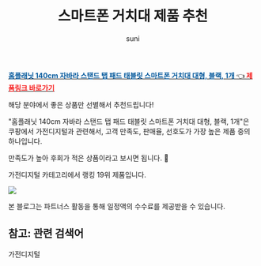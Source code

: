 ﻿---
layout: post
title:  "스마트폰 거치대 제품 추천" 
author: suni
categories: [ 가전디지털 ]
tags: []
image: https://static.coupangcdn.com/image/retail/images/972713664308490-84f54f98-abb1-43cb-853d-83ce1a673ed9.jpg 
description: "쿠팡에서 관련 상품으로 가장 고객 선호도가 높은 제품 중 하나입니다."
---
<a href="https://link.coupang.com/re/AFFSDP?lptag=AF5011742&pageKey=4315812391&itemId=5014849485&vendorItemId=72324731261&traceid=V0-113-7305694b6369d0a7"><b><font color='#01579B'>홈플래닛 140cm 자바라 스탠드 탭 패드 태블릿 스마트폰 거치대 대형, 블랙, 1개 </font></b>👈<b><font color='#f71919'> 제품링크 바로가기</font></b></a>

해당 분야에서 좋은 상품만 선별해서 추천드립니다!

"홈플래닛 140cm 자바라 스탠드 탭 패드 태블릿 스마트폰 거치대 대형, 블랙, 1개"은 쿠팡에서 가전디지털과 관련해서, 고객 만족도, 판매율, 선호도가 가장 높은 제품 중의 하나입니다.

만족도가 높아 후회가 적은 상품이라고 보시면 됩니다. 🙂

가전디지털 카테고리에서 랭킹  19위 제품입니다. 

<a href="https://link.coupang.com/re/AFFSDP?lptag=AF5011742&pageKey=4315812391&itemId=5014849485&vendorItemId=72324731261&traceid=V0-113-7305694b6369d0a7"> <img src="https://static.coupangcdn.com/image/retail/images/972713664308490-84f54f98-abb1-43cb-853d-83ce1a673ed9.jpg"></a>

본 블로그는 파트너스 활동을 통해 일정액의 수수료를 제공받을 수 있습니다.

## 참고: 관련 검색어    
가전디지털